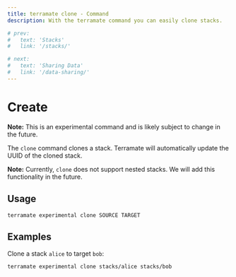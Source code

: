 ```yaml
---
title: terramate clone - Command
description: With the terramate command you can easily clone stacks.

# prev:
#   text: 'Stacks'
#   link: '/stacks/'

# next:
#   text: 'Sharing Data'
#   link: '/data-sharing/'
---
```


# Create

**Note:** This is an experimental command and is likely subject to change in the future.

The `clone` command clones a stack. Terramate will automatically update the 
UUID of the cloned stack.

**Note:** Currently, `clone` does not support nested stacks. We will add this
functionality in the future.

## Usage

`terramate experimental clone SOURCE TARGET`

## Examples

Clone a stack `alice` to target `bob`:

```bash
terramate experimental clone stacks/alice stacks/bob
```
